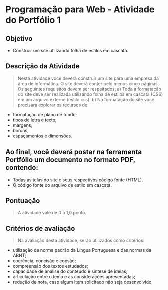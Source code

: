 # Programação para Web - Atividade do Portfólio 1

## Objetivo
- Construir um site utilizando folha de estilos em cascata. 

## Descrição da Atividade 
> Nesta atividade você deverá construir um site para uma empresa da área de informática. O site deverá conter pelo menos cinco páginas. Os seguintes requisitos devem ser respeitados: 
a) Toda a formatação do site deve ser realizada utilizando folha de estilos em cascata (CSS) em um arquivo externo (estilo.css). 
b) Na formatação do site você precisará explorar os recursos de: 
- formatação de plano de fundo;
- tipos de letra e texto;
- margens;
- bordas;
- espaçamentos e dimensões.

## Ao final, você deverá postar na ferramenta Portfólio um documento no formato PDF, contendo: 
- Todas as telas do site e seus respectivos código fonte (HTML).
- O código fonte do arquivo de estilo em cascata. 

## Pontuação  
> A atividade vale de 0 a 1,0 ponto.

## Critérios de avaliação  
> Na avaliação desta atividade, serão utilizados como critérios:  
- utilização da norma padrão da Língua Portuguesa e das normas da ABNT;  
- coerência, concisão e coesão;  
- compreensão dos textos estudados;  
- capacidade de análise do conteúdo e síntese de ideias;  
- articulação entre o tema e as considerações apresentadas;  
- redução de nota, caso algum item solicitado não seja desenvolvido. 
